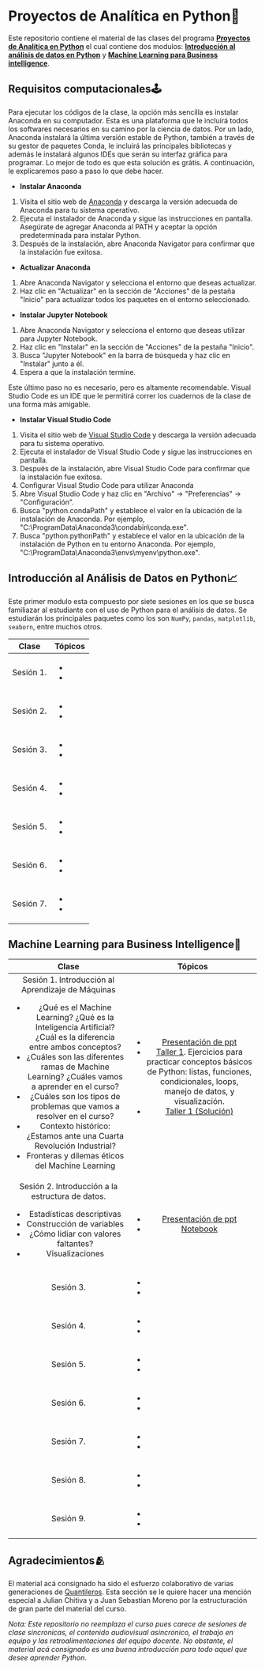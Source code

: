# Proyectos de Analítica en Python🐍

Este repositorio contiene el material de las clases del programa [**Proyectos de Analítica en Python**](https://educacioncontinua.uniandes.edu.co/es/programas/proyectos-de-analitica-en-python) el cual contiene dos modulos: [**Introducción al análisis de datos en Python**](https://educacioncontinua.uniandes.edu.co/es/programas/introduccion-al-analisis-de-datos-en-python) y [**Machine Learning para Business intelligence**](https://educacioncontinua.uniandes.edu.co/es/programas/machine-learning-para-business-intelligence).

## Requisitos computacionales🕹
Para ejecutar los códigos de la clase, la opción más sencilla es instalar Anaconda en su computador. Esta es una plataforma que le incluirá todos los softwares necesarios en su camino por la ciencia de datos. Por un lado, Anaconda instalará la última versión estable de Python, también a través de su gestor de paquetes Conda, le incluirá las principales bibliotecas y además le instalará algunos IDEs que serán su interfaz gráfica para programar. Lo mejor de todo es que esta solución es grátis. A continuación, le explicaremos paso a paso lo que debe hacer. 

- **Instalar Anaconda**
1. Visita el sitio web de [Anaconda](https://www.anaconda.com/products/individual) y descarga la versión adecuada de Anaconda para tu sistema operativo.
2. Ejecuta el instalador de Anaconda y sigue las instrucciones en pantalla. Asegúrate de agregar Anaconda al PATH y aceptar la opción predeterminada para instalar Python.
3. Después de la instalación, abre Anaconda Navigator para confirmar que la instalación fue exitosa.

- **Actualizar Anaconda**
1. Abre Anaconda Navigator y selecciona el entorno que deseas actualizar.
2. Haz clic en "Actualizar" en la sección de "Acciones" de la pestaña "Inicio" para actualizar todos los paquetes en el entorno seleccionado.

- **Instalar Jupyter Notebook**
1. Abre Anaconda Navigator y selecciona el entorno que deseas utilizar para Jupyter Notebook.
2. Haz clic en "Instalar" en la sección de "Acciones" de la pestaña "Inicio".
3. Busca "Jupyter Notebook" en la barra de búsqueda y haz clic en "Instalar" junto a él.
4. Espera a que la instalación termine.

Este último paso no es necesario, pero es altamente recomendable. Visual Studio Code es un IDE que le permitirá correr los cuadernos de la clase de una forma más amigable.
- **Instalar Visual Studio Code**
1. Visita el sitio web de [Visual Studio Code](https://code.visualstudio.com/download) y descarga la versión adecuada para tu sistema operativo.
2. Ejecuta el instalador de Visual Studio Code y sigue las instrucciones en pantalla.
3. Después de la instalación, abre Visual Studio Code para confirmar que la instalación fue exitosa.
4. Configurar Visual Studio Code para utilizar Anaconda
5. Abre Visual Studio Code y haz clic en "Archivo" -> "Preferencias" -> "Configuración".
6. Busca "python.condaPath" y establece el valor en la ubicación de la instalación de Anaconda. Por ejemplo, "C:\ProgramData\Anaconda3\condabin\conda.exe".
7. Busca "python.pythonPath" y establece el valor en la ubicación de la instalación de Python en tu entorno Anaconda. Por ejemplo, "C:\ProgramData\Anaconda3\envs\myenv\python.exe".

## Introducción al Análisis de Datos en Python📈
Este primer modulo esta compuesto por siete sesiones en los que se busca familiazar al estudiante con el uso de Python para el análisis de datos. Se estudiarán los principales paquetes como los son `NumPy`, `pandas`, `matplotlib`, `seaborn`, entre muchos otros.

|              Clase               |                                                                                                         Tópicos                                                                                                         |
|:------------------------------------------:|:-----------------------------------------------------------------------------------------------------------------------------------------------------------------------------------------------------------------------:|
|  Sesión 1. | <ul> <li>[]()</li>  <li>[]()</li> </ul>  |
|  Sesión 2. | <ul> <li>[]()</li>  <li>[]()</li> </ul>  |
|  Sesión 3. | <ul> <li>[]()</li>  <li>[]()</li> </ul>  |
|  Sesión 4. | <ul> <li>[]()</li>  <li>[]()</li> </ul>  |
|  Sesión 5. | <ul> <li>[]()</li>  <li>[]()</li> </ul>  |
|  Sesión 6. | <ul> <li>[]()</li>  <li>[]()</li> </ul>  |
|  Sesión 7. | <ul> <li>[]()</li>  <li>[]()</li> </ul>  |

## Machine Learning para Business Intelligence🤖
|              Clase               |                                                                                                         Tópicos                                                                                                         |
|:------------------------------------------:|:-----------------------------------------------------------------------------------------------------------------------------------------------------------------------------------------------------------------------:|
|  Sesión 1. Introducción al Aprendizaje de Máquinas <ul> <li>¿Qué es el Machine Learning? ¿Qué es la Inteligencia Artificial? ¿Cuál es la diferencia entre ambos conceptos? </li> <li>¿Cuáles son las diferentes ramas de Machine Learning? ¿Cuáles vamos a aprender en el curso?</li> <li>¿Cuáles son los tipos de problemas que vamos a resolver en el curso?</li> <li>Contexto histórico: ¿Estamos ante una Cuarta Revolución Industrial?</li> <li>Fronteras y dilemas éticos del Machine Learning</li></ul> | <ul> <li>[Presentación de ppt](https://github.com/lgomezt/Intro_Python/blob/main/Machine%20Learning%20para%20Business%20intelligence/Clase%201/Contexto%20del%20ML.pptx)</li>  <li>[Taller 1](https://github.com/lgomezt/Intro_Python/blob/main/Machine%20Learning%20para%20Business%20intelligence/Clase%201/Scripts/Taller%201.ipynb). Ejercicios para practicar conceptos básicos de Python: listas, funciones, condicionales, loops, manejo de datos, y visualización.</li> <li>[Taller 1 (Solución)](https://github.com/lgomezt/Intro_Python/blob/main/Machine%20Learning%20para%20Business%20intelligence/Clase%201/Scripts/Taller%201%20(Soluci%C3%B3n).ipynb)</li> </ul>  |
|  Sesión 2. Introducción a la estructura de datos. <ul> <li>Estadísticas descriptivas</li>  <li>Construcción de variables</li> <li>¿Cómo lidiar con valores faltantes?</li> <li>Visualizaciones</li> </ul> | <ul> <li>[Presentación de ppt](https://github.com/lgomezt/Intro_Python/blob/main/Machine%20Learning%20para%20Business%20intelligence/Clase%202/Bases%20de%20datos.pptx)</li>  <li>[Notebook](https://github.com/lgomezt/Intro_Python/blob/main/Machine%20Learning%20para%20Business%20intelligence/Clase%202/Script/2.%20Datos%20y%20visualizaci%C3%B3n.ipynb)</li>  </ul>  |
|  Sesión 3. | <ul> <li>[]()</li>  <li>[]()</li> </ul>  |
|  Sesión 4. | <ul> <li>[]()</li>  <li>[]()</li> </ul>  |
|  Sesión 5. | <ul> <li>[]()</li>  <li>[]()</li> </ul>  |
|  Sesión 6. | <ul> <li>[]()</li>  <li>[]()</li> </ul>  |
|  Sesión 7. | <ul> <li>[]()</li>  <li>[]()</li> </ul>  |
|  Sesión 8. | <ul> <li>[]()</li>  <li>[]()</li> </ul>  |
|  Sesión 9. | <ul> <li>[]()</li>  <li>[]()</li> </ul>  |


## Agradecimientos🫂
El material acá consignado ha sido el esfuerzo colaborativo de varias generaciones de [Quantileros](https://quantil.co/es/). Esta sección se le quiere hacer una mención especial a Julian Chitiva y a Juan Sebastian Moreno por la estructuración de gran parte del material del curso.

*Nota: Este repositorio no reemplaza el curso pues carece de sesiones de clase sincronicas, el contenido audiovisual asincronico, el trabajo en equipo y las retroalimentaciones del equipo docente. No obstante, el material acá consignado es una buena introducción para todo aquel que desee aprender Python*.


